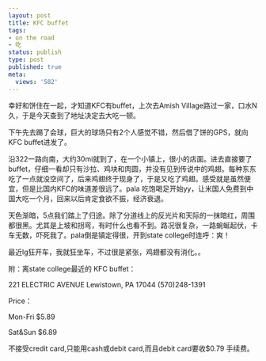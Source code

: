 ```yaml
---
layout: post
title: KFC buffet
tags:
- on the road
- 吃
status: publish
type: post
published: true
meta:
  views: '582'
---
```

幸好和饼住在一起，才知道KFC有buffet，上次去Amish Village路过一家，口水N久，于是今天查到了地址决定去大吃一顿。

下午先去踢了会球，巨大的球场只有2个人感觉不错，然后借了饼的GPS，就向KFC buffet进发了。

沿322一路向南，大约30mi就到了，在一个小镇上，很小的店面。进去直接要了buffet，仔细一看却只有沙拉、鸡块和肉圆，并没有见到传说中的鸡翅。每种东东吃了一点就没空间了，后来鸡翅终于现身了，于是又吃了鸡翅。感受就是虽然便宜，但是比国内KFC的味道差很远了。pala 吃饱喝足开始yy，让米国人免费到中国大吃一个月，回来以后肯定食欲不振，经济衰退。

天色渐暗，5点我们踏上了归途。除了分道线上的反光片和天际的一抹暗红，周围都很黑。尤其是上坡和拐弯，有时什么也看不到。路况很复杂，一路蜿蜒起伏，卡车无数，吓死我了。pala倒是镇定得很，开到state college时连呼：爽！

最近lg狂开车，我就狂坐车，不过很是紧张，鸡翅都没有消化。。

附：离state college最近的 KFC buffet：

221 ELECTRIC AVENUE
Lewistown, PA 17044
(570)248-1391

Price：

Mon-Fri $5.89

Sat&amp;Sun $6.89

不接受credit card,只能用cash或debit card,而且debit card要收$0.79 手续费。
